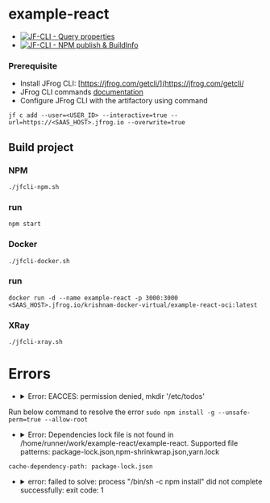 # example-react
- [![JF-CLI - Query properties](https://github.com/DayOne-Dev/example-react/actions/workflows/jfcli-queryprop.yml/badge.svg)](https://github.com/DayOne-Dev/example-react/actions/workflows/jfcli-queryprop.yml)
- [![JF-CLI - NPM publish & BuildInfo](https://github.com/DayOne-Dev/example-react/actions/workflows/jfcli-npm.yml/badge.svg)](https://github.com/DayOne-Dev/example-react/actions/workflows/jfcli-npm.yml)


### Prerequisite
- Install JFrog CLI: [https://jfrog.com/getcli/](https://jfrog.com/getcli/
- JFrog CLI commands [documentation](https://docs.jfrog-applications.jfrog.io/jfrog-applications/jfrog-cli/install)
- Configure JFrog CLI with the artifactory using command
``````
jf c add --user=<USER_ID> --interactive=true --url=https://<SAAS_HOST>.jfrog.io --overwrite=true
``````

## Build project
### NPM
``````
./jfcli-npm.sh
``````
### run
``````
npm start
``````
### Docker
``````
./jfcli-docker.sh
``````
### run
``````
docker run -d --name example-react -p 3000:3000  <SAAS_HOST>.jfrog.io/krishnam-docker-virtual/example-react-oci:latest
``````
### XRay
``````
./jfcli-xray.sh
``````



# Errors
- <details><summary>Error: EACCES: permission denied, mkdir '/etc/todos'</summary>
Run below command to resolve the error
`````` sudo npm install -g --unsafe-perm=true --allow-root `````` </details>
- <details><summary>Error: Dependencies lock file is not found in /home/runner/work/example-react/example-react. Supported file patterns: package-lock.json,npm-shrinkwrap.json,yarn.lock</summary>
`````` cache-dependency-path: package-lock.json `````` </details>
- <details><summary>error: failed to solve: process "/bin/sh -c npm install" did not complete successfully: exit code: 1</summary>
</details>

